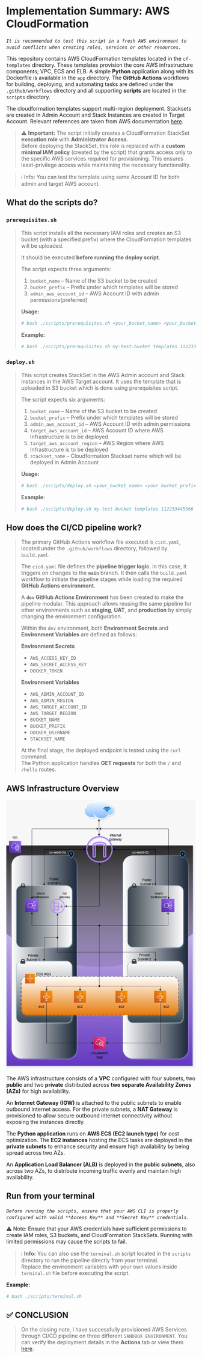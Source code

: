 # Implementation Summary: AWS CloudFormation
_`It is recommended to test this script in a fresh AWS environment to avoid conflicts when creating roles, services or other resources.`_

This repository contains AWS CloudFormation templates located in the `cf-templates` directory.
These templates provision the core AWS infrastructure components; VPC, ECS and ELB. A simple **Python** application along with its Dockerfile is available in the `app` directory. The **GitHub Actions** workflows for building, deploying, and automating tasks are defined under the `.github/workflows` directory and all supporting **scripts** are located in the `scripts` directory.

The cloudformation templates support multi-region deployment. Stacksets are created in Admin Account and Stack Instances are created in Target Account. Relevant references are taken from AWS documentation [here](https://docs.aws.amazon.com/AWSCloudFormation/latest/UserGuide/stacksets-prereqs-self-managed.html). 

> ⚠️ **Important:** The script initially creates a CloudFormation StackSet **execution role** with **Administrator Access**.  
> Before deploying the StackSet, this role is replaced with a **custom minimal IAM policy** (created by the script) that grants access only to the specific AWS services required for provisioning. This ensures least-privilege access while maintaining the necessary functionality.


>ℹ️ Info: You can test the template using same Account ID for both admin and target AWS account.

## What do the scripts do?

### `prerequisites.sh`

> This script installs all the necessary IAM roles and creates an S3 bucket (with a specified prefix) where the CloudFormation templates will be uploaded.  
>
> It should be executed **before running the deploy script**.  
>
> The script expects three arguments:  
> 1. `bucket_name` – Name of the S3 bucket to be created  
> 2. `bucket_prefix` – Prefix under which templates will be stored  
> 3. `admin_aws_account_id` – AWS Account ID with admin permissions(preferred)  
>
> **Usage:**
> ```bash
> # bash ./scripts/prerequisites.sh <your_bucket_name> <your_bucket_prefix> <your_admin_aws_account_id>
> ```
>
> **Example:**
> ```bash
> # bash ./scripts/prerequisites.sh my-test-bucket templates 112233445566
> ```

### `deploy.sh`
> This script creates StackSet in the AWS Admin account and Stack Instances in the AWS Target account. It uses the template that is uploaded in S3 bucket which is done using prerequisites script. 
>
> The script expects six arguments:  
> 1. `bucket_name` – Name of the S3 bucket to be created  
> 2. `bucket_prefix` – Prefix under which templates will be stored  
> 3. `admin_aws_account_id` – AWS Account ID with admin permissions
> 4. `target_aws_account_id` – AWS Account ID where AWS Infrastructure is to be deployed
> 5. `target_aws_account_region` – AWS Region where AWS Infrastructure is to be deployed
> 6. `stackset_name` – Cloudformation Stackset name which will be deployed in Admin Account
>
> **Usage:**
> ```bash
> # bash ./scripts/deploy.sh <your_bucket_name> <your_bucket_prefix> <your_admin_aws_account_id> <your_target_aws_account_id> <your_target_aws_region> <your_stackset_name>
> ```
>
> **Example:**
> ```bash
> # bash ./scripts/deploy.sh my-test-bucket templates 112233445566 889977665522 us-west-2 my-stackset
> ```

## How does the CI/CD pipeline work?

> The primary GitHub Actions workflow file executed is `cicd.yaml`, located under the `.github/workflows` directory, followed by `build.yaml`.  
>
> The `cicd.yaml` file defines the **pipeline trigger logic**. In this case, it triggers on changes to the **`main`** branch. It then calls the `build.yaml` workflow to initiate the pipeline stages while loading the required **GitHub Actions environment**.
>
> A **`dev` GitHub Actions Environment** has been created to make the pipeline modular. This approach allows reusing the same pipeline for other environments such as **staging**, **UAT**, and **production** by simply changing the environment configuration.  
>
> Within the `dev` environment, both **Environment Secrets** and **Environment Variables** are defined as follows:
>
> **Environment Secrets**
> - `AWS_ACCESS_KEY_ID`  
> - `AWS_SECRET_ACCESS_KEY`  
> - `DOCKER_TOKEN`  
>
> **Environment Variables**
> - `AWS_ADMIN_ACCOUNT_ID`  
> - `AWS_ADMIN_REGION`  
> - `AWS_TARGET_ACCOUNT_ID`  
> - `AWS_TARGET_REGION`  
> - `BUCKET_NAME`  
> - `BUCKET_PREFIX`  
> - `DOCKER_USERNAME`  
> - `STACKSET_NAME`
>
> At the final stage, the deployed endpoint is tested using the `curl` command.  
> The Python application handles **GET requests** for both the `/` and `/hello` routes.

## AWS Infrastructure Overview

![](./demo-lalals-arch.jpg "This is a sample image.")

The AWS infrastructure consists of a **VPC** configured with four subnets, two **public** and two **private** distributed across **two separate Availability Zones (AZs)** for high availability.

An **Internet Gateway (IGW)** is attached to the public subnets to enable outbound internet access. For the private subnets, a **NAT Gateway** is provisioned to allow secure outbound internet connectivity without exposing the instances directly.

The **Python application** runs on **AWS ECS (EC2 launch type)** for cost optimization. The **EC2 instances** hosting the ECS tasks are deployed in the **private subnets** to enhance security and ensure high availability by being spread across two AZs.

An **Application Load Balancer (ALB)** is deployed in the **public subnets**, also across two AZs, to distribute incoming traffic evenly and maintain high availability.



## Run from your terminal

*`Before running the scripts, ensure that your AWS CLI is properly configured with valid **Access Key** and **Secret Key** credentials.`* 

⚠️ Note: Ensure that your AWS credentials have sufficient permissions to create IAM roles, S3 buckets, and CloudFormation StackSets. Running with limited permissions may cause the scripts to fail.

> ℹ️ **Info:** You can also use the `terminal.sh` script located in the `scripts` directory to run the pipeline directly from your terminal.  
> Replace the environment variables with your own values inside `terminal.sh` file before executing the script.

**Example:**
```bash
# bash ./scripts/terminal.sh
```

## ✅ **CONCLUSION**  
> On the closing note, I have successfully provisioned AWS Services through CI/CD pipeline on three different `SANDBOX ENVIRONMENT`. 
> You can verify the deployment details in the **Actions** tab or view them [here](https://github.com/aashhik/lalals-cloudformation-assessment/actions).